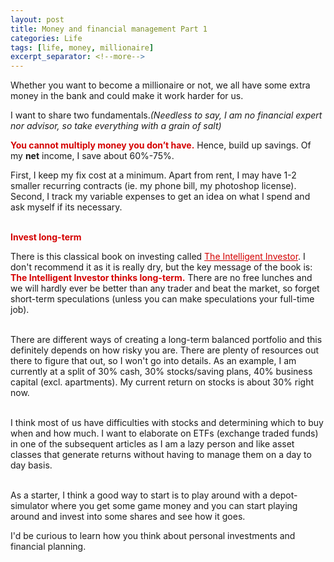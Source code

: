 ```yaml
---
layout: post
title: Money and financial management Part 1 
categories: Life
tags: [life, money, millionaire]
excerpt_separator: <!--more-->
---
```


Whether you want to become a millionaire or not, we all have some extra money in the bank and could make it work harder for us.

I want to share two fundamentals.<em>(Needless to say, I am no financial expert nor advisor, so take everything with a grain of salt)</em>

<span style="color:#d40202; font-weight: bold">You cannot multiply money you don’t have.</span> Hence, build up savings. Of my <b>net</b> income, I save about 60%-75%. <!--more-->

First, I keep my fix cost at a minimum. Apart from rent, I may have 1-2 smaller recurring contracts (ie. my phone bill, my photoshop license). Second, I track my variable expenses to get an idea on what I spend and ask myself if its necessary.

<br><span style="color:#d40202; font-weight: bold">Invest long-term</span>

There is this classical book on investing called <a href="https://www.amazon.com/dp/B000FC12C8/ref=dp-kindle-redirect?_encoding=UTF8&btkr=1" style="color: #d40202;font-weight: normal;text-decoration: underline;" target="_blank">The Intelligent Investor</a>. I don't recommend it as it is really dry, but the key message of the book is: <span style="color:#d40202; font-weight: bold">The Intelligent Investor thinks long-term.</span> There are no free lunches and we will hardly ever be better than any trader and beat the market, so forget short-term speculations (unless you can make speculations your full-time job).

<br>There are different ways of creating a long-term balanced portfolio and this definitely depends on how risky you are. There are plenty of resources out there to figure that out, so I won't go into details. As an example, I am currently at a split of 30% cash, 30% stocks/saving plans, 40% business capital (excl. apartments). My current return on stocks is about 30% right now. 

<br>I think most of us have difficulties with stocks and determining which to buy when and how much. I want to elaborate on ETFs (exchange traded funds) in one of the subsequent articles as I am a lazy person and like asset classes that generate returns without having to manage them on a day to day basis.

<br>As a starter, I think a good way to start is to play around with a depot-simulator where you get some game money and you can start playing around and invest into some shares and see how it goes.

I'd be curious to learn how you think about personal investments and financial planning.